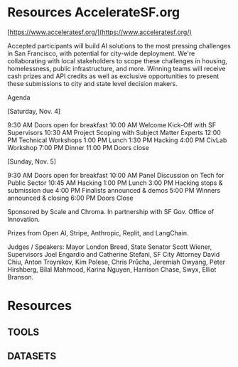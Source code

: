 # Resources AccelerateSF.org

[https://www.acceleratesf.org/](https://www.acceleratesf.org/)

Accepted participants will build AI solutions to the most pressing challenges in San Francisco, with potential for city-wide deployment. We're collaborating with local stakeholders to scope these challenges in housing, homelessness, public infrastructure, and more.  Winning teams will receive cash prizes and API credits as well as exclusive opportunities to present these submissions to city and state level decision makers.

Agenda

[Saturday, Nov. 4]

9:30 AM Doors open for breakfast
10:00 AM Welcome Kick-Off with SF Supervisors
10:30 AM Project Scoping with Subject Matter Experts
12:00 PM Technical Workshops
1:00 PM Lunch
1:30 PM Hacking
4:00 PM CivLab Workshop
7:00 PM Dinner
11:00 PM Doors close

[Sunday, Nov. 5]

9:30 AM Doors open for breakfast
10:00 AM Panel Discussion on Tech for Public Sector
10:45 AM Hacking
1:00 PM Lunch
3:00 PM Hacking stops & submission due
4:00 PM Finalists announced & demos
5:00 PM Winners announced & closing
6:00 PM Doors Close

Sponsored by Scale and Chroma. In partnership with SF Gov. Office of Innovation.

Prizes from Open AI, Stripe, Anthropic, Replit, and LangChain.

Judges / Speakers: Mayor London Breed, State Senator Scott Wiener, Supervisors Joel Engardio and Catherine Stefani, SF City Attorney David Chiu, Anton Troynikov, Kim Polese, Chris Průcha, Jeremiah Owyang, Peter Hirshberg, Bilal Mahmood, Karina Nguyen, Harrison Chase, Swyx, Elliot Branson.

# Resources


## TOOLS


## DATASETS




